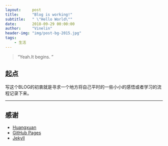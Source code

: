 ```yaml
---
layout:     post
title:      "Blog is working!"
subtitle:   " \"Hello World\""
date:       2018-09-29 00:00:00
author:     "Vinelin"
header-img: "img/post-bg-2015.jpg"
tags:
    - 生活
---
```


> “Yeah.It begins. ”

## 起点

写这个BLOG的初衷就是寻求一个地方将自己平时的一些小小的感悟或者学习的流程记录下来。

---

## 感谢

* [Huangxuan](https://github.com/Huxpro/huxpro.github.io)
* [GitHub Pages](https://pages.github.com/)
* [Jekyll](http://jekyllrb.com/)
